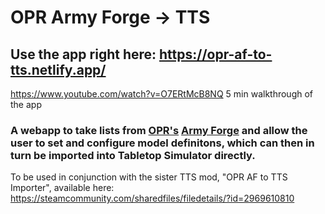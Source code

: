 # OPR Army Forge → TTS

## Use the app right here: https://opr-af-to-tts.netlify.app/

https://www.youtube.com/watch?v=O7ERtMcB8NQ 5 min walkthrough of the app

### A webapp to take lists from [OPR's](https://www.onepagerules.com/) [Army Forge](https://army-forge.onepagerules.com/) and allow the user to set and configure model definitons, which can then in turn be imported into Tabletop Simulator directly.

To be used in conjunction with the sister TTS mod, "OPR AF to TTS Importer", available here: https://steamcommunity.com/sharedfiles/filedetails/?id=2969610810
